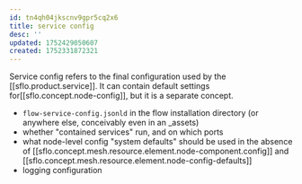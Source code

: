 ```yaml
---
id: tn4qh04jkscnv9gpr5cq2x6
title: service config
desc: ''
updated: 1752429050607
created: 1752331872321
---
```


Service config refers to the final configuration used by the [[sflo.product.service]]. It can contain default settings for[[sflo.concept.node-config]], but it is a separate concept.

- `flow-service-config.jsonld` in the flow installation directory (or anywhere else, conceivably even in an _assets)
- whether "contained services" run, and on which ports
- what node-level config "system defaults" should be used in the absence of [[sflo.concept.mesh.resource.element.node-component.config]] and [[sflo.concept.mesh.resource.element.node-config-defaults]]
- logging configuration

